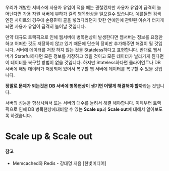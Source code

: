 우리가 개발한 서비스에 사용자 유입이 적을 때는 괜찮겠지만 사용자 유입이 급격히 늘어난다면 가용 자원 서버에 부하가 걸려 병목현상을 일으킬수 있습니다. 예를들면 검색엔진 사이트의 경우에 손흥민이 골을 넣었다라던지 핫한 연애인에 관련된 이슈가 터지게 되면 사용자 유입이 급격히 늘어날 것입니다.

만약 대규모 트랙픽으로 인해 웹서버에 병목현상이 발생한다면 웹서버는 정보를 요청만 하고 어떠한 것도 저장하지 않고 있기 때문에 단순히 장비만 추가해주면 해결이 될 것입니다. 서버에 데이터를 저장 하지 않는 것을 Stateless하다고 표현합니다. 반대로 웹서버가 Stateful하다면 모든 정보를 저장하고 있을 것이고 모든 데이터가 날라가게 된다면 이 데이터를 복구할 방법이 없을 것입니다. 하지만 Stateless하다면 클라이언트나 DB 서버에 해당 데이터가 저장되어 있어서 복구할 웹 서버에 데이터를 복구할 수 있을 것입니다.

**정말로 문제가 되는것은 DB 서버에 병목현상이 생기면 어떻게 해결해야 할까**라는 것입니다.

서버의 성능을 향상시켜서 또는 서버의 대수를 늘려서 해결 해야합니다. 이제부터 트랙픽으로 인해 DB 병목현상에대비할 수 있는 **Scale up**과 **Scale out**에 대해서 알아보도록 하겠습니다.



# Scale up & Scale out





#### 참고

- Memcached와 Redis - 강대명 지음 [한빛미디어]